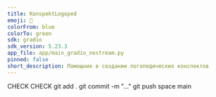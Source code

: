 ```yaml
---
title: KonspektLogoped
emoji: 🚀
colorFrom: blue
colorTo: green
sdk: gradio
sdk_version: 5.23.3
app_file: app/main_gradio_nostream.py
pinned: false
short_description: Помощник в создании логопедических конспектов
---
```



CHECK
CHECK 
git add .
git commit -m "..."
git push space main